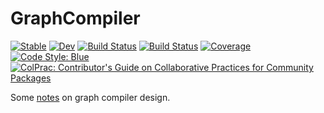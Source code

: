 # GraphCompiler

[![Stable](https://img.shields.io/badge/docs-stable-blue.svg)](https://rossviljoen.github.io/GraphCompiler.jl/stable)
[![Dev](https://img.shields.io/badge/docs-dev-blue.svg)](https://rossviljoen.github.io/GraphCompiler.jl/dev)
[![Build Status](https://github.com/rossviljoen/GraphCompiler.jl/actions/workflows/CI.yml/badge.svg?branch=master)](https://github.com/rossviljoen/GraphCompiler.jl/actions/workflows/CI.yml?query=branch%3Amaster)
[![Build Status](https://travis-ci.com/rossviljoen/GraphCompiler.jl.svg?branch=master)](https://travis-ci.com/rossviljoen/GraphCompiler.jl)
[![Coverage](https://codecov.io/gh/rossviljoen/GraphCompiler.jl/branch/master/graph/badge.svg)](https://codecov.io/gh/rossviljoen/GraphCompiler.jl)
[![Code Style: Blue](https://img.shields.io/badge/code%20style-blue-4495d1.svg)](https://github.com/invenia/BlueStyle)
[![ColPrac: Contributor's Guide on Collaborative Practices for Community Packages](https://img.shields.io/badge/ColPrac-Contributor's%20Guide-blueviolet)](https://github.com/SciML/ColPrac)


Some [notes](https://gist.github.com/rossviljoen/a91e7101a62a58f8c851648a6fec7cdd) on graph compiler design. 
